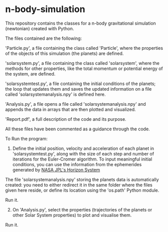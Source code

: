 # n-body-simulation
This repository contains the classes for a n-body gravitational simulation (newtonian) created with Python.

The files contained are the following:

'Particle.py', a file containing the class called 'Particle', where the properties of the objects of this simulation (the planets) are defined.

'solarsystem.py', a file containing the class called 'solarsystem', where the methods for other properties, like the total momentum or 
potential energy of the system, are defined.

'solarsystemtest.py', a file containing the initial conditions of the planets; the loop that updates them
and saves the updated information on a file called 'solarsystemanalysis.npy' is defined here.

'Analysis.py', a file opens a file called 'solarsystemanalysis.npy' and appends the data in arrays that are 
then plotted and visualized.

'Report.pdf', a full description of the code and its purpose.

All these files have been commented as a guidance through the code.

To Run the program:

1) Define the initial position, velocity and acceleration of each planet in 'solarsystemtest.py', along with the size of each step and number of iterations for the Euler-Cromer algorithm. To input meaningful initial conditions, you can use the information from the ephemerides generated by [NASA JPL's Horizon System](https://ssd.jpl.nasa.gov/horizons/#cmd)

The file 'solarsystemanalysis.npy' storing the planets data is automatically created: you need to either redirect it in the same folder where the files given here reside, or define its location using the 'os.path' Python module.

Run it.

2) On 'Analysis.py', select the properties (trajectories of the planets or other Solar System properties) to plot and visualise them.

Run it.
